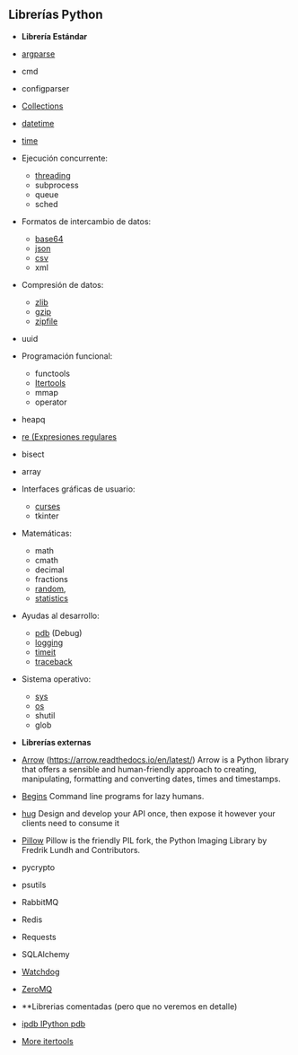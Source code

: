 ## Librerías Python

- **Librería Estándar**

 - [argparse](./standar/argparse/argparse.ipynb)
 - cmd
 - configparser
 - [Collections](./standard/collections/collections.ipynb)
 - [datetime](./standard/datetime/datetime.ipynb)
 - [time](./standard/time/time.ipynb)

 - Ejecución concurrente:

   - [threading](./standard/threading/threading.ipynb)
   - subprocess
   - queue
   - sched

 - Formatos de intercambio de datos:

   - [base64](./standard/base64/base64.md)
   - [json](./standard/json/json.ipynb)
   - [csv](./standard/csv/csv.ipynb)
   - xml

 - Compresión de datos:

   - [zlib](./standard/zlib/zlib.ipynb)
   - [gzip](./standard/gzip/gzip.ipynb)
   - [zipfile](./standard/zipfile/zipfile.ipynb)

 - uuid
 
 - Programación funcional:

    - functools
    - [Itertools](./standard/itertools/itertools.ipynb)
    - mmap
    - operator
 
 - heapq
 - [re (Expresiones regulares](./standard/re/re.ipynb)
 - bisect
 - array
 
 - Interfaces gráficas de usuario:
 
   - [curses](./standard/curses/curses.ipynb)
   - tkinter

 - Matemáticas:
   - math
   - cmath
   - decimal
   - fractions
   - [random](./standard/random/random.ipynb),
   - [statistics](./standard/statistics/statistics.ipynb)

 - Ayudas al desarrollo:

   - [pdb](./standard/pdb/pdb.ipynb) (Debug)
   - [logging](./standard/logging/logging.ipynb)
   - [timeit](./standard/timeit/timeit.ipynb)
   - [traceback](./standard/traceback/traceback.ipynb)

 - Sistema operativo:
   - [sys](./standard/sys/sys.ipynb)
   - [os](./standard/os/os.ipynb)
   - shutil
   - glob

- **Librerías externas**

 - [Arrow](./arrow/arrow.ipynb) (https://arrow.readthedocs.io/en/latest/) Arrow is a Python library that
   offers a sensible and human-friendly approach to creating, manipulating,
   formatting and converting dates, times and timestamps.

 - [Begins](ihttps://begins.readthedocs.io/en/latest/) Command line programs for lazy humans.

 - [hug](https://www.hug.rest/) Design and develop your API once, then expose it however your clients need to consume it
 
 - [Pillow](https://pillow.readthedocs.io/en/stable/) Pillow is the friendly PIL fork, the Python Imaging Library by Fredrik Lundh and Contributors.
 
 - pycrypto
 - psutils
 - RabbitMQ
 - Redis
 - Requests
 - SQLAlchemy
 - [Watchdog](https://pythonhosted.org/watchdog/)
 - [ZeroMQ](https://zeromq.org/)

- **Librerias comentadas (pero que no veremos en detalle)

 - [ipdb IPython pdb](https://pypi.org/project/ipdb/)
 - [More itertools](https://pypi.org/project/more-itertools/)
